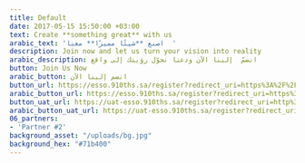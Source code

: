 ```yaml
---
title: Default
date: 2017-05-15 15:50:00 +03:00
text: Create **something great** with us
arabic_text: 'اصنع **شيئًا مميزًا** معنا  '
description: Join now and let us turn your vision into reality
arabic_description: انضمّ  إلينا الآن ودعنا نحوّل رؤيتك إلى واقع
button: Join Us Now
arabic_button: انضم إلينا الآن
button_url: https://esso.910ths.sa/register?redirect_uri=https%3A%2F%2F910ths.sa&lang=en
arabic_button_url: https://esso.910ths.sa/register?redirect_uri=https%3A%2F%2F910ths.sa&lang=ar
button_uat_url: https://uat-esso.910ths.sa/register?redirect_uri=http%3A%2F%2Fuat.910ths.sa&lang=en
arabic_button_uat_url: https://uat-esso.910ths.sa/register?redirect_uri=http%3A%2F%2Fuat.910ths.sa&lang=ar
06_partners:
- 'Partner #2'
background_asset: "/uploads/bg.jpg"
background_hex: "#71b400"
---
```



